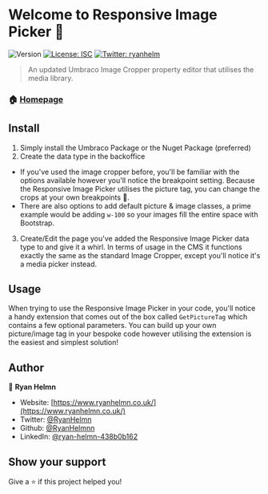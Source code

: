 # Welcome to Responsive Image Picker 👋
![Version](https://img.shields.io/badge/version-1.0.0-blue.svg?cacheSeconds=2592000)
[![License: ISC](https://img.shields.io/badge/License-ISC-yellow.svg)](#)
[![Twitter: ryanhelm](https://img.shields.io/twitter/follow/ryanhelmn.svg?style=social)](https://twitter.com/ryanhelmn)

> An updated Umbraco Image Cropper property editor that utilises the media library.

### 🏠 [Homepage](https://www.ryanhelmn.co.uk/portfolio/responsive-image-picker-umbraco-package/)

## Install

1. Simply install the Umbraco Package or the Nuget Package (preferred)
2. Create the data type in the backoffice
* If you've used the image cropper before, you'll be familiar with the options available however you'll notice the breakpoint setting. Because the Responsive Image Picker utilises the picture tag, you can change the crops at your own breakpoints 🧙‍.
* There are also options to add default picture & image classes, a prime example would be adding ``w-100`` so your images fill the entire space with Bootstrap.
3. Create/Edit the page you've added the Responsive Image Picker data type to and give it a whirl. In terms of usage in the CMS it functions exactly the same as the standard Image Cropper, except you'll notice it's a media picker instead.

## Usage

When trying to use the Responsive Image Picker in your code, you'll notice a handy extension that comes out of the box called ``GetPictureTag`` which contains a few optional parameters. You can build up your own picture/image tag in your bespoke code however utilising the extension is the easiest and simplest solution!

## Author

👤 **Ryan Helmn**

* Website: [https://www.ryanhelmn.co.uk/](https://www.ryanhelmn.co.uk/)
* Twitter: [@RyanHelmn](https://twitter.com/ryanhelmn)
* Github: [@RyanHelmnn](https://github.com/RyanHelmn)
* LinkedIn: [@ryan-helmn-438b0b162](https://linkedin.com/in/ryan-helmn-438b0b162)

## Show your support

Give a ⭐️ if this project helped you!
